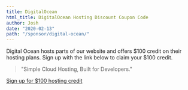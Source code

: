 ```yaml
---
title: DigitalOcean
html_title: DigitalOcean Hosting Discount Coupon Code
author: Josh
date: "2020-02-13"
path: "/sponsor/digital-ocean/"
---
```


Digital Ocean hosts parts of our website and offers $100 credit on their hosting plans. Sign up with the link below to claim your $100 credit.

> "Simple Cloud Hosting, Built for Developers."

<a target="_blank" rel="noopener noreferrer" class="is-large button is-link" href="https://m.do.co/c/974e5be9397c">Sign up for \$100 hosting credit</a>
